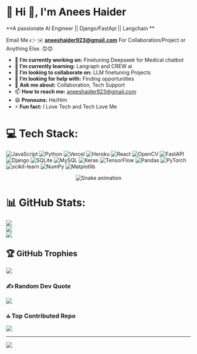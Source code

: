 # 💫 Hi 👋, I'm Anees Haider
**A passionate AI Engineer || Django/FastApi || Langchain **

Email Me 👉 ✉️ **aneeshaider923@gmail.com** For Collaboration/Project or Anything Else. 😊😊

- 🔭 **I’m currently working on:** Finetuning Deepseek for Medical chatbot
- 🌱 **I’m currently learning:** Langraph and CREW ai
- 👯 **I’m looking to collaborate on:** LLM finetuning Projects
- 🤔 **I’m looking for help with:** Finding opportunities
- 💬 **Ask me about:** Collaboration, Tech Support
- 📫 **How to reach me:** aneeshaider923@gmail.com
- 😄 **Pronouns:** He/Him
- ⚡ **Fun fact:** I Love Tech and Tech Love Me


# 💻 Tech Stack:
![JavaScript](https://img.shields.io/badge/javascript-%23323330.svg?style=for-the-badge&logo=javascript&logoColor=%23F7DF1E) ![Python](https://img.shields.io/badge/python-3670A0?style=for-the-badge&logo=python&logoColor=ffdd54) ![Vercel](https://img.shields.io/badge/vercel-%23000000.svg?style=for-the-badge&logo=vercel&logoColor=white) ![Heroku](https://img.shields.io/badge/heroku-%23430098.svg?style=for-the-badge&logo=heroku&logoColor=white) ![React](https://img.shields.io/badge/react-%2320232a.svg?style=for-the-badge&logo=react&logoColor=%2361DAFB) ![OpenCV](https://img.shields.io/badge/opencv-%23white.svg?style=for-the-badge&logo=opencv&logoColor=white) ![FastAPI](https://img.shields.io/badge/FastAPI-005571?style=for-the-badge&logo=fastapi) ![Django](https://img.shields.io/badge/django-%23092E20.svg?style=for-the-badge&logo=django&logoColor=white) ![SQLite](https://img.shields.io/badge/sqlite-%2307405e.svg?style=for-the-badge&logo=sqlite&logoColor=white) ![MySQL](https://img.shields.io/badge/mysql-4479A1.svg?style=for-the-badge&logo=mysql&logoColor=white) ![Keras](https://img.shields.io/badge/Keras-%23D00000.svg?style=for-the-badge&logo=Keras&logoColor=white) ![TensorFlow](https://img.shields.io/badge/TensorFlow-%23FF6F00.svg?style=for-the-badge&logo=TensorFlow&logoColor=white) ![Pandas](https://img.shields.io/badge/pandas-%23150458.svg?style=for-the-badge&logo=pandas&logoColor=white) ![PyTorch](https://img.shields.io/badge/PyTorch-%23EE4C2C.svg?style=for-the-badge&logo=PyTorch&logoColor=white) ![scikit-learn](https://img.shields.io/badge/scikit--learn-%23F7931E.svg?style=for-the-badge&logo=scikit-learn&logoColor=white) ![NumPy](https://img.shields.io/badge/numpy-%23013243.svg?style=for-the-badge&logo=numpy&logoColor=white) ![Matplotlib](https://img.shields.io/badge/Matplotlib-%23ffffff.svg?style=for-the-badge&logo=Matplotlib&logoColor=black)

<div align="center">
  <img src="https://profile-readme-generator.com/assets/snake.svg" alt="Snake animation" />
</div>

# 📊 GitHub Stats:
![](https://github-readme-stats.vercel.app/api?username=AneesHaider12&theme=dark&hide_border=false&include_all_commits=true&count_private=false)<br/>
![](https://nirzak-streak-stats.vercel.app/?user=AneesHaider12&theme=dark&hide_border=false)<br/>
![](https://github-readme-stats.vercel.app/api/top-langs/?username=AneesHaider12&theme=dark&hide_border=false&include_all_commits=true&count_private=false&layout=compact)

## 🏆 GitHub Trophies
![](https://github-profile-trophy.vercel.app/?username=AneesHaider12&theme=radical&no-frame=false&no-bg=true&margin-w=4)

### ✍️ Random Dev Quote
![](https://quotes-github-readme.vercel.app/api?type=horizontal&theme=radical)

### 🔝 Top Contributed Repo
![](https://github-contributor-stats.vercel.app/api?username=AneesHaider12&limit=5&theme=dark&combine_all_yearly_contributions=true)

---
[![](https://visitcount.itsvg.in/api?id=AneesHaider12&icon=0&color=0)](https://visitcount.itsvg.in)

<!-- Proudly created with GPRM ( https://gprm.itsvg.in ) -->
